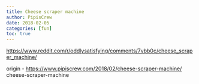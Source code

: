 ```yaml
---
title: Cheese scraper machine
author: PipisCrew
date: 2018-02-05
categories: [fun]
toc: true
---
```


https://www.reddit.com/r/oddlysatisfying/comments/7vbb0c/cheese_scraper_machine/

origin - https://www.pipiscrew.com/2018/02/cheese-scraper-machine/ cheese-scraper-machine